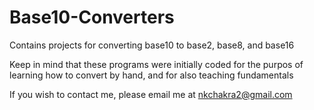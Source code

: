 # Base10-Converters
Contains projects for converting base10 to base2, base8, and base16

Keep in mind that these programs were initially coded for the purpos of learning how to convert by hand, and for also teaching fundamentals

If you wish to contact me, please email me at nkchakra2@gmail.com
